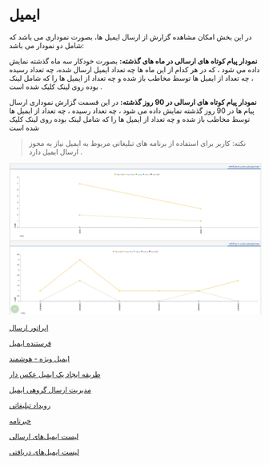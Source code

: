 # ایمیل 

در این بخش امکان مشاهده گزارش از ارسال ایمیل ها، بصورت نموداری می باشد که شامل دو نمودار می باشد:

**نمودار پیام کوتاه های ارسالی در ماه های گذشته:**  بصورت خودکار سه ماه گذشته نمایش داده می شود ، که در هر کدام از این ماه ها چه تعداد ایمیل ارسال شده، چه تعداد رسیده ، چه تعداد از ایمیل ها توسط مخاطب باز شده و چه تعداد از ایمیل ها را که شامل لینک بوده روی لینک کلیک شده است  .

**نمودار پیام کوتاه های ارسالی در 90 روز گذشته:**  در این قسمت گزارش نموداری ارسال پیام ها در 90 روز گذشته نمایش داده می شود ، چه تعداد رسیده ، چه تعداد از ایمیل ها توسط مخاطب باز شده و چه تعداد از ایمیل ها را که شامل لینک بوده روی لینک کلیک شده است 

> نکته: کاربر برای استفاده از برنامه های تبلیغاتی مربوط به ایمیل نیاز به مجوز ارسال ایمیل دارد .

![](advertising-mail.png)

[اپراتور ارسال](https://github.com/1stco/PayamGostarDocs/blob/master/Help/Marketing/email/Send-operators/Send-operators.md)

[فرستنده ایمیل](https://github.com/1stco/PayamGostarDocs/blob/master/Help/Marketing/email/Email-sender/Email-sender.md)

[ایمیل ویژه - هوشمند](https://github.com/1stco/PayamGostarDocs/blob/master/Help/Marketing/email/Smart-email/smart-email.md)

[طریقه ایجاد یک ایمیل عکس دار](https://github.com/1stco/PayamGostarDocs/blob/master/Help/Marketing/email/Photo-email/Photo-email.md)

[مدیریت ارسال گروهی ایمیل](https://github.com/1stco/PayamGostarDocs/blob/master/Help/Marketing/email/send-group-email/send-group-email.md)

[رویداد تبلیغاتی](https://github.com/1stco/PayamGostarDocs/blob/master/Help/Marketing/email/Advertising-event-email/advertising-event-email.md)

[خبرنامه](https://github.com/1stco/PayamGostarDocs/blob/master/Help/Marketing/email/Newsletters-email/Newsletters-email.md)

[لیست ایمیل‌های ارسالی](https://github.com/1stco/PayamGostarDocs/blob/master/Help/Marketing/email/Send-List-email/send-list.-email.md)

[لیست ایمیل‌های دریافتی](https://github.com/1stco/PayamGostarDocs/blob/master/Help/Marketing/email/resive-list-email/resive-list-email.md)
